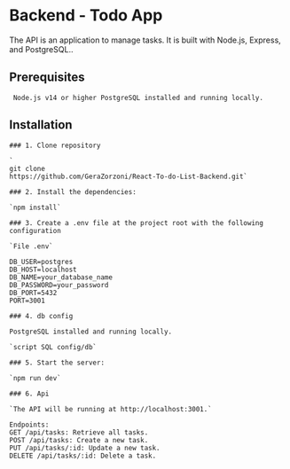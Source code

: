 # Backend - Todo App

The API is an application to manage tasks. It is built with Node.js, Express, and PostgreSQL..

## Prerequisites

`
Node.js v14 or higher
PostgreSQL installed and running locally.`

## Installation

```
### 1. Clone repository

`
git clone
https://github.com/GeraZorzoni/React-To-do-List-Backend.git`

### 2. Install the dependencies:

`npm install`

### 3. Create a .env file at the project root with the following configuration

`File .env`

DB_USER=postgres
DB_HOST=localhost
DB_NAME=your_database_name
DB_PASSWORD=your_password
DB_PORT=5432
PORT=3001

### 4. db config

PostgreSQL installed and running locally.

`script SQL config/db`

### 5. Start the server:

`npm run dev`

### 6. Api

`The API will be running at http://localhost:3001.`

Endpoints:
GET /api/tasks: Retrieve all tasks.
POST /api/tasks: Create a new task.
PUT /api/tasks/:id: Update a new task.
DELETE /api/tasks/:id: Delete a task.



```
